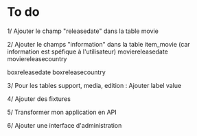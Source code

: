 To do  
=====  

1/ Ajouter le champ "releasedate" dans la table movie

2/ Ajouter le champs "information" dans la table item_movie (car information est spéfique à l'utilisateur)
moviereleasedate
moviereleasecountry

boxreleasedate
boxreleasecountry


3/ Pour les tables support, media, edition : Ajouter 
label value

4/ Ajouter des fixtures

5/ Transformer mon application en API

6/ Ajouter une interface d'administration
